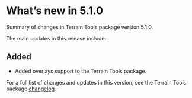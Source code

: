 # What’s new in 5.1.0
Summary of changes in Terrain Tools package version 5.1.0.

The main updates in this release include:

## Added
- Added overlays support to the Terrain Tools package.

For a full list of changes and updates in this version, see the Terrain Tools package [changelog](../changelog/CHANGELOG.html).